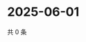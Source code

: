 # 2025-06-01

共 0 条

<!-- BEGIN ZHIHUQUESTIONS -->
<!-- 最后更新时间 Sun Jun 01 2025 22:09:44 GMT+0800 (China Standard Time) -->

<!-- END ZHIHUQUESTIONS -->
